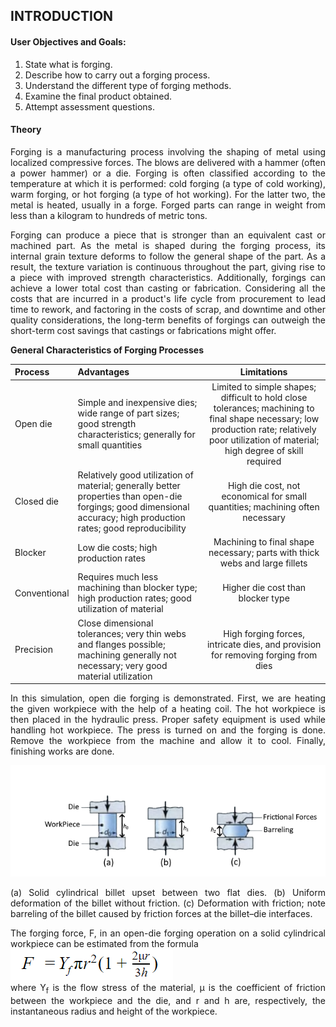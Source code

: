 ## INTRODUCTION<br>

<div align="justify">

#### User Objectives and Goals:

1. State what is forging.
2. Describe how to carry out a forging process.
3. Understand the different type of forging methods.
4. Examine the final product obtained.
5. Attempt assessment questions.

#### Theory

Forging is a manufacturing process involving the shaping of metal using localized compressive forces. The blows are delivered with a hammer (often a power hammer) or a die. Forging is often classified according to the temperature at which it is performed: cold forging (a type of cold working), warm forging, or hot forging (a type of hot working). For the latter two, the metal is heated, usually in a forge. Forged parts can range in weight from less than a kilogram to hundreds of metric tons.

Forging can produce a piece that is stronger than an equivalent cast or machined part. As the metal is shaped during the forging process, its internal grain texture deforms to follow the general shape of the part. As a result, the texture variation is continuous throughout the part, giving rise to a piece with improved strength characteristics. Additionally, forgings can achieve a lower total cost than casting or fabrication. Considering all the costs that are incurred in a product's life cycle from procurement to lead time to rework, and factoring in the costs of scrap, and downtime and other quality considerations, the long-term benefits of forgings can outweigh the short-term cost savings that castings or fabrications might offer.

<b>General Characteristics of Forging Processes</b>

| Process      | Advantages                                                                                                                                                          |                                                                                          Limitations                                                                                          |
| :----------- | :------------------------------------------------------------------------------------------------------------------------------------------------------------------ | :-------------------------------------------------------------------------------------------------------------------------------------------------------------------------------------------: |
| Open die     | Simple and inexpensive dies; wide range of part sizes; good strength characteristics; generally for small quantities                                                | Limited to simple shapes; difficult to hold close tolerances; machining to final shape necessary; low production rate; relatively poor utilization of material; high degree of skill required |
| Closed die   | Relatively good utilization of material; generally better properties than open-die forgings; good dimensional accuracy; high production rates; good reproducibility |                                                         High die cost, not economical for small quantities; machining often necessary                                                         |
| Blocker      | Low die costs; high production rates                                                                                                                                |                                                          Machining to final shape necessary; parts with thick webs and large fillets                                                          |
| Conventional | Requires much less machining than blocker type; high production rates; good utilization of material                                                                 |                                                                               Higher die cost than blocker type                                                                               |
| Precision    | Close dimensional tolerances; very thin webs and flanges possible; machining generally not necessary; very good material utilization                                |                                                       High forging forces, intricate dies, and provision for removing forging from dies                                                       |

In this simulation, open die forging is demonstrated. First, we are heating the given workpiece with the help of a heating coil. The hot workpiece is then placed in the hydraulic press. Proper safety equipment is used while handling hot workpiece. The press is turned on and the forging is done. Remove the workpiece from the machine and allow it to cool. Finally, finishing works are done.

![alt text](images/theory1.png)<br>

(a) Solid cylindrical billet upset between two flat dies. (b) Uniform deformation
of the billet without friction. (c) Deformation with friction; note barreling of the billet caused
by friction forces at the billet–die interfaces.

The forging force, F, in an open-die forging operation on a solid cylindrical workpiece can be estimated from the formula<br>
![alt text](images/theory2.png)<br>
where Y<sub>f</sub> is the flow stress of the material, μ is the coefficient of friction between the workpiece and the die, and r and h are, respectively, the instantaneous radius and height of the workpiece.

</div>
